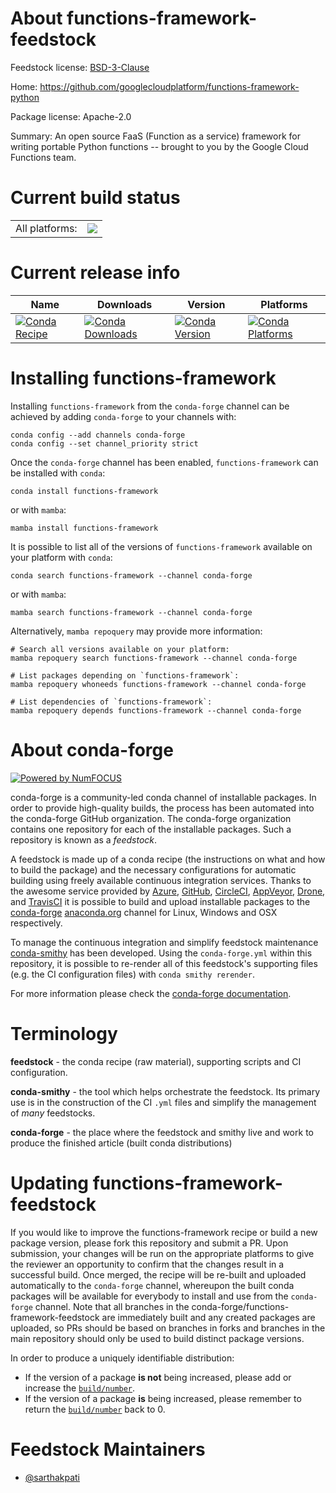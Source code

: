 About functions-framework-feedstock
===================================

Feedstock license: [BSD-3-Clause](https://github.com/conda-forge/functions-framework-feedstock/blob/main/LICENSE.txt)

Home: https://github.com/googlecloudplatform/functions-framework-python

Package license: Apache-2.0

Summary: An open source FaaS (Function as a service) framework for writing portable Python functions -- brought to you by the Google Cloud Functions team.

Current build status
====================


<table><tr><td>All platforms:</td>
    <td>
      <a href="https://dev.azure.com/conda-forge/feedstock-builds/_build/latest?definitionId=26206&branchName=main">
        <img src="https://dev.azure.com/conda-forge/feedstock-builds/_apis/build/status/functions-framework-feedstock?branchName=main">
      </a>
    </td>
  </tr>
</table>

Current release info
====================

| Name | Downloads | Version | Platforms |
| --- | --- | --- | --- |
| [![Conda Recipe](https://img.shields.io/badge/recipe-functions--framework-green.svg)](https://anaconda.org/conda-forge/functions-framework) | [![Conda Downloads](https://img.shields.io/conda/dn/conda-forge/functions-framework.svg)](https://anaconda.org/conda-forge/functions-framework) | [![Conda Version](https://img.shields.io/conda/vn/conda-forge/functions-framework.svg)](https://anaconda.org/conda-forge/functions-framework) | [![Conda Platforms](https://img.shields.io/conda/pn/conda-forge/functions-framework.svg)](https://anaconda.org/conda-forge/functions-framework) |

Installing functions-framework
==============================

Installing `functions-framework` from the `conda-forge` channel can be achieved by adding `conda-forge` to your channels with:

```
conda config --add channels conda-forge
conda config --set channel_priority strict
```

Once the `conda-forge` channel has been enabled, `functions-framework` can be installed with `conda`:

```
conda install functions-framework
```

or with `mamba`:

```
mamba install functions-framework
```

It is possible to list all of the versions of `functions-framework` available on your platform with `conda`:

```
conda search functions-framework --channel conda-forge
```

or with `mamba`:

```
mamba search functions-framework --channel conda-forge
```

Alternatively, `mamba repoquery` may provide more information:

```
# Search all versions available on your platform:
mamba repoquery search functions-framework --channel conda-forge

# List packages depending on `functions-framework`:
mamba repoquery whoneeds functions-framework --channel conda-forge

# List dependencies of `functions-framework`:
mamba repoquery depends functions-framework --channel conda-forge
```


About conda-forge
=================

[![Powered by
NumFOCUS](https://img.shields.io/badge/powered%20by-NumFOCUS-orange.svg?style=flat&colorA=E1523D&colorB=007D8A)](https://numfocus.org)

conda-forge is a community-led conda channel of installable packages.
In order to provide high-quality builds, the process has been automated into the
conda-forge GitHub organization. The conda-forge organization contains one repository
for each of the installable packages. Such a repository is known as a *feedstock*.

A feedstock is made up of a conda recipe (the instructions on what and how to build
the package) and the necessary configurations for automatic building using freely
available continuous integration services. Thanks to the awesome service provided by
[Azure](https://azure.microsoft.com/en-us/services/devops/), [GitHub](https://github.com/),
[CircleCI](https://circleci.com/), [AppVeyor](https://www.appveyor.com/),
[Drone](https://cloud.drone.io/welcome), and [TravisCI](https://travis-ci.com/)
it is possible to build and upload installable packages to the
[conda-forge](https://anaconda.org/conda-forge) [anaconda.org](https://anaconda.org/)
channel for Linux, Windows and OSX respectively.

To manage the continuous integration and simplify feedstock maintenance
[conda-smithy](https://github.com/conda-forge/conda-smithy) has been developed.
Using the ``conda-forge.yml`` within this repository, it is possible to re-render all of
this feedstock's supporting files (e.g. the CI configuration files) with ``conda smithy rerender``.

For more information please check the [conda-forge documentation](https://conda-forge.org/docs/).

Terminology
===========

**feedstock** - the conda recipe (raw material), supporting scripts and CI configuration.

**conda-smithy** - the tool which helps orchestrate the feedstock.
                   Its primary use is in the construction of the CI ``.yml`` files
                   and simplify the management of *many* feedstocks.

**conda-forge** - the place where the feedstock and smithy live and work to
                  produce the finished article (built conda distributions)


Updating functions-framework-feedstock
======================================

If you would like to improve the functions-framework recipe or build a new
package version, please fork this repository and submit a PR. Upon submission,
your changes will be run on the appropriate platforms to give the reviewer an
opportunity to confirm that the changes result in a successful build. Once
merged, the recipe will be re-built and uploaded automatically to the
`conda-forge` channel, whereupon the built conda packages will be available for
everybody to install and use from the `conda-forge` channel.
Note that all branches in the conda-forge/functions-framework-feedstock are
immediately built and any created packages are uploaded, so PRs should be based
on branches in forks and branches in the main repository should only be used to
build distinct package versions.

In order to produce a uniquely identifiable distribution:
 * If the version of a package **is not** being increased, please add or increase
   the [``build/number``](https://docs.conda.io/projects/conda-build/en/latest/resources/define-metadata.html#build-number-and-string).
 * If the version of a package **is** being increased, please remember to return
   the [``build/number``](https://docs.conda.io/projects/conda-build/en/latest/resources/define-metadata.html#build-number-and-string)
   back to 0.

Feedstock Maintainers
=====================

* [@sarthakpati](https://github.com/sarthakpati/)


<!-- dummy commit to enable rerendering -->

